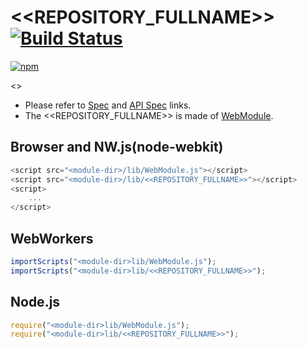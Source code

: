 # <<REPOSITORY_FULLNAME>> [![Build Status](https://travis-ci.org/<<GITHUB_USER_NAME>>/<<REPOSITORY_FULLNAME>>.svg)](https://travis-ci.org/<<GITHUB_USER_NAME>>/<<REPOSITORY_FULLNAME>>)

[![npm](https://nodei.co/npm/<<GITHUB_USER_NAME>>.<<LOWER_REPOSITORY_FULLNAME>>.svg?downloads=true&stars=true)](https://nodei.co/npm/<<GITHUB_USER_NAME>>.<<LOWER_REPOSITORY_FULLNAME>>/)

<<DESCRIPTION>>

- Please refer to [Spec](https://github.com/<<GITHUB_USER_NAME>>/<<REPOSITORY_FULLNAME>>/wiki/) and [API Spec](https://github.com/<<GITHUB_USER_NAME>>/<<REPOSITORY_FULLNAME>>/wiki/<<REPOSITORY_NAME>>) links.
- The <<REPOSITORY_FULLNAME>> is made of [WebModule](https://github.com/uupaa/WebModule).

## Browser and NW.js(node-webkit)

```js
<script src="<module-dir>/lib/WebModule.js"></script>
<script src="<module-dir>/lib/<<REPOSITORY_FULLNAME>>"></script>
<script>
    ...
</script>
```

## WebWorkers

```js
importScripts("<module-dir>lib/WebModule.js");
importScripts("<module-dir>lib/<<REPOSITORY_FULLNAME>>");

```

## Node.js

```js
require("<module-dir>lib/WebModule.js");
require("<module-dir>lib/<<REPOSITORY_FULLNAME>>");

```

